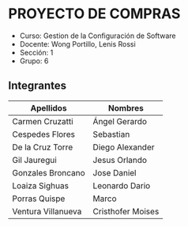 
# PROYECTO DE COMPRAS 
- Curso: Gestion de la Configuración de Software
- Docente: Wong Portillo, Lenis Rossi
- Sección: 1
- Grupo: 6

## Integrantes

| Apellidos | Nombres |
| ------ | ------ |
| Carmen Cruzatti | Ángel Gerardo |
| Cespedes Flores | Sebastian |
| De la Cruz Torre | Diego Alexander |
| Gil Jauregui | Jesus Orlando |
| Gonzales Broncano | Jose Daniel |
| Loaiza Sighuas | Leonardo Dario |
| Porras Quispe | Marco|
| Ventura Villanueva | Cristhofer Moises |
